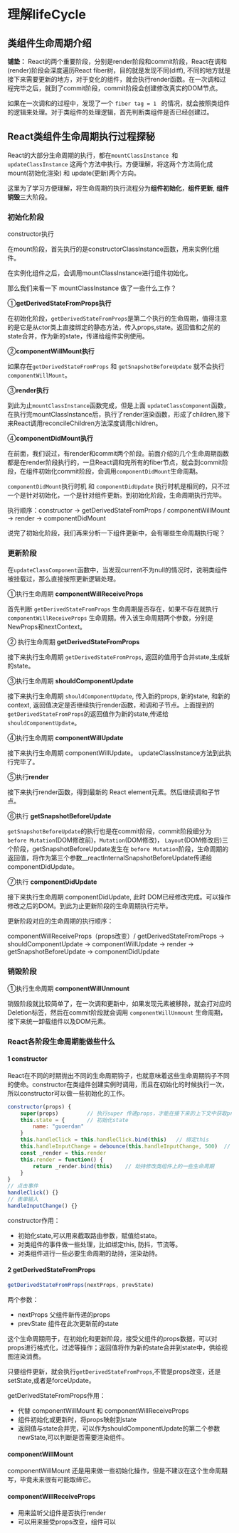 # 理解lifeCycle

## 类组件生命周期介绍

**铺垫：** React的两个重要阶段，分别是render阶段和commit阶段，React在调和(render)阶段会深度遍历React fiber树，目的就是发现不同(diff), 不同的地方就是接下来需要更新的地方，对于变化的组件，就会执行render函数。在一次调和过程完毕之后，就到了commit阶段，commit阶段会创建修改真实的DOM节点。

如果在一次调和的过程中，发现了一个 `fiber tag = 1 ` 的情况，就会按照类组件的逻辑来处理。对于类组件的处理逻辑，首先判断类组件是否已经创建过。

## React类组件生命周期执行过程探秘
React的大部分生命周期的执行，都在`mountClassInstance `和 `updateClassInstance` 这两个方法中执行。方便理解，将这两个方法简化成mount(初始化渲染) 和 update(更新)两个方向。

这里为了学习方便理解，将生命周期的执行流程分为**组件初始化**，**组件更新**, **组件销毁**三大阶段。

### 初始化阶段
constructor执行

在mount阶段，首先执行的是constructorClassInstance函数，用来实例化组件。

在实例化组件之后，会调用mountClassInstance进行组件初始化。

那么我们来看一下 mountClassInstance 做了一些什么工作？

①**getDerivedStateFromProps执行**

在初始化阶段，`getDerivedStateFromProps`是第二个执行的生命周期，值得注意的是它是从ctor类上直接绑定的静态方法，传入props,state。返回值和之前的state合并，作为新的state，传递给组件实例使用。

②**componentWillMount执行**

如果存在`getDerivedStateFromProps` 和 `getSnapshotBeforeUpdate` 就不会执行 `componentWillMount`。

③**render执行**

到此为止`mountClassInstance`函数完成，但是上面 `updateClassComponent`函数，在执行完mountClassInstance后，执行了render渲染函数，形成了children,接下来React调用reconcileChildren方法深度调用children。

④**componentDidMount执行**

在前面，我们说过，有render和commit两个阶段。前面介绍的几个生命周期函数都是在render阶段执行的，一旦React调和完所有的fiber节点，就会到commit阶段，在组件初始化commit阶段，会调用`componentDidMount`生命周期。

`componentDidMount`执行时机 和 `componentDidUpdate` 执行时机是相同的，只不过一个是针对初始化，一个是针对组件更新。到初始化阶段，生命周期执行完毕。

执行顺序：constructor -> getDerivedStateFromProps / componentWillMount -> render -> componentDidMount

说完了初始化阶段，我们再来分析一下组件更新中，会有哪些生命周期执行呢？

### 更新阶段

在`updateClassComponent`函数中，当发现current不为null的情况时，说明类组件被挂载过，那么直接按照更新逻辑处理。

①执行生命周期 **componentWillReceiveProps**

首先判断 `getDerivedStateFromProps` 生命周期是否存在，如果不存在就执行 `componentWillReceiveProps` 生命周期。传入该生命周期两个参数，分别是NewProps和nextContext。

② 执行生命周期 **getDerivedStateFromProps**

接下来执行生命周期 `getDerivedStateFromProps`, 返回的值用于合并state,生成新的state。

③执行生命周期 **shouldComponentUpdate**

接下来执行生命周期 `shouldComponentUpdate`, 传入新的props, 新的state, 和新的context, 返回值决定是否继续执行render函数，和调和子节点。上面提到的 `getDerivedStateFromProps`的返回值作为新的state,传递给 `shouldComponentUpdate`。

④执行生命周期 **componentWillUpdate**

接下来执行生命周期 componentWillUpdate。 updateClassInstance方法到此执行完毕了。

⑤执行**render**

接下来执行render函数，得到最新的 React element元素。然后继续调和子节点。

⑥执行 **getSnapshotBeforeUpdate**

`getSnapshotBeforeUpdate`的执行也是在commit阶段，commit阶段细分为 `before Mutation`(DOM修改前)，`Mutation`(DOM修改)， `Layout`(DOM修改后)三个阶段，getSnapshotBeforeUpdate发生在 `before Mutation`阶段，生命周期的返回值，将作为第三个参数__reactInternalSnapshotBeforeUpdate传递给componentDidUpdate。

⑦执行 **componentDidUpdate**

接下来执行生命周期 componentDidUpdate, 此时 DOM已经修改完成。可以操作修改之后的DOM。到此为止更新阶段的生命周期执行完毕。

更新阶段对应的生命周期的执行顺序：

componentWillReceiveProps（props改变）/ getDerivedStateFromProps -> shouldComponentUpdate -> componentWillUpdate -> render -> getSnapshotBeforeUpdate -> componentDidUpdate

### 销毁阶段

①执行生命周期 **componentWillUnmount**

销毁阶段就比较简单了，在一次调和更新中，如果发现元素被移除，就会打对应的 Deletion标签，然后在commit阶段就会调用 `componentWillUnmount` 生命周期，接下来统一卸载组件以及DOM元素。

### React各阶段生命周期能做些什么

#### 1 constructor

React在不同的时期抛出不同的生命周期钩子，也就意味着这些生命周期钩子不同的使命。constructor在类组件创建实例时调用，而且在初始化的时候执行一次，所以constructor可以做一些初始化的工作。

```javascript
constructor(props) {
    super(props)         // 执行super 传递props，才能在接下来的上下文中获取props
    this.state = {       // 初始化state
        name: "guoerdan"
    }
    this.handleClick = this.handleClick.bind(this)   // 绑定this
    this.handleInputChange = debounce(this.handleInputChange, 500)  // 绑定防抖函数
    const _render = this.render
    this.render = function() {
        return _render.bind(this)    // 劫持修改类组件上的一些生命周期
    }
}
// 点击事件
handleClick() {}
// 表单输入
handleInputChange() {}
```

constructor作用：

- 初始化state,可以用来截取路由参数，赋值给state。
- 对类组件的事件做一些处理，比如绑定this, 防抖，节流等。
- 对类组件进行一些必要生命周期的劫持，渲染劫持。

#### 2 getDerivedStateFromProps

```javascript
getDerivedStateFromProps(nextProps, prevState)
```

两个参数：
- nextProps 父组件新传递的props
- prevState 组件在此次更新前的state

这个生命周期用于，在初始化和更新阶段，接受父组件的props数据，可以对props进行格式化，过滤等操作；返回值将作为新的state合并到state中，供给视图渲染消费。

只要组件更新，就会执行`getDerivedStateFromProps`,不管是props改变，还是setState,或者是forceUpdate。

getDerivedStateFromProps作用：

- 代替 componentWillMount 和 componentWillReceiveProps
- 组件初始化或更新时，将props映射到state
- 返回值与state合并完，可以作为shouldComponentUpdate的第二个参数newState,可以判断是否需要渲染组件。

#### componentWillMount
componentWillMount 还是用来做一些初始化操作，但是不建议在这个生命周期写，毕竟未来很有可能取缔它。

#### componentWillReceiveProps

- 用来监听父组件是否执行render
- 可以用来接受props改变，组件可以